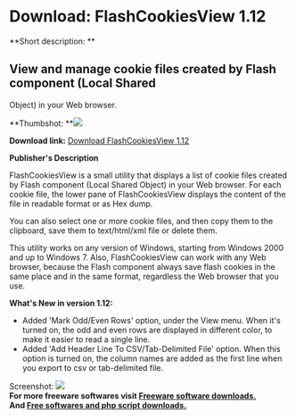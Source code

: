 # Download: FlashCookiesView 1.12

**Short description: **

## View and manage cookie files created by Flash component (Local Shared
Object) in your Web browser.

  
**Thumbshot: **![](http://www.freewarefiles.com/screenshot/flashcookiesview_md.gif)   
  
**Download link:** [Download FlashCookiesView 1.12](http://freesoftwares.boysofts.com/FlashCookiesView_program_54258.html)  
  

**Publisher's Description**  
  

FlashCookiesView is a small utility that displays a list of cookie files
created by Flash component (Local Shared Object) in your Web browser. For each
cookie file, the lower pane of FlashCookiesView displays the content of the
file in readable format or as Hex dump.

You can also select one or more cookie files, and then copy them to the
clipboard, save them to text/html/xml file or delete them.

This utility works on any version of Windows, starting from Windows 2000 and
up to Windows 7. Also, FlashCookiesView can work with any Web browser, because
the Flash component always save flash cookies in the same place and in the
same format, regardless the Web browser that you use.

**What's New in version 1.12:**

  * Added 'Mark Odd/Even Rows' option, under the View menu. When it's turned on, the odd and even rows are displayed in different color, to make it easier to read a single line. 
  * Added 'Add Header Line To CSV/Tab-Delimited File' option. When this option is turned on, the column names are added as the first line when you export to csv or tab-delimited file. 

  
  
Screenshot: ![](http://www.freewarefiles.com/screenshot/flashcookiesview.gif)  
**For more freeware softwares visit [Freeware software downloads.](http://freesoftwares.boysofts.com/)**   
**And [Free softwares and php script downloads.](http://www.boysofts.com/)**

